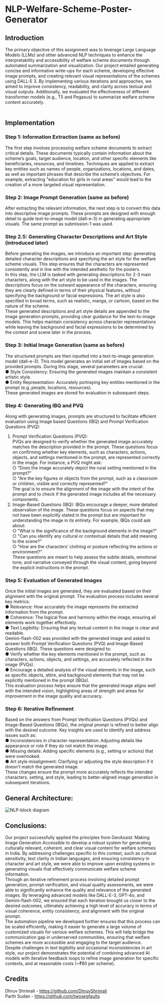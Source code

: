 # NLP-Welfare-Scheme-Poster-Generator
## Introduction
The primary objective of this assignment was to leverage Large Language Models (LLMs) and other advanced NLP techniques to enhance the interpretability and accessibility of welfare scheme documents through automated summarization and visualization. Our project entailed generating concise and informative write-ups for each scheme, developing effective image prompts, and creating relevant visual representations of the schemes using DALL-E 3. By implementing various iterations and approaches, we aimed to improve consistency, readability, and clarity across textual and visual outputs. Additionally, we evaluated the effectiveness of different transformer models (e.g., T5 and Pegasus) to summarize welfare scheme content accurately.<br><br>

## Implementation
### Step 1: Information Extraction (same as before)
The first step involves processing welfare scheme documents to extract critical details. These documents typically contain information about the scheme’s goals, target audience, location, and other specific elements like beneficiaries, resources, and timelines.
Techniques are applied to extract key entities such as names of people, organizations, locations, and dates, as well as important phrases that describe the scheme’s objectives. For example, extracting "education for girls in rural areas" would lead to the creation of a more targeted visual representation.<br>
### Step 2: Image Prompt Generation (same as before)
After extracting the relevant information, the next step is to convert this data into descriptive image prompts. These prompts are designed with enough detail to guide text-to-image model (dall-e-3) in generating appropriate visuals. The same prompt as submission-1 was used.<br>
### Step 2.5: Generating Character Descriptions and Art Style (introduced later)
Before generating the images, we introduce an important step: generating detailed character descriptions and specifying the art style for the welfare scheme visuals. This step ensures that the characters are represented consistently and in line with the intended aesthetic for the posters.<br>
In this step, the LLM is tasked with generating descriptions for 2-3 main characters, along with the art style to be used in the images. The descriptions focus on the outward appearance of the characters, ensuring they are clearly defined in terms of their physical features, without specifying the background or facial expressions. The art style is also specified in broad terms, such as realistic, manga, or cartoon, based on the nature of the scheme.<br>
 These generated descriptions and art style details are appended to the image generation prompts, providing clear guidance for the text-to-image models. This helps maintain consistency across character representations while leaving the background and facial expressions to be determined by the context and scene later in the process.<br>
### Step 3: Initial Image Generation (same as before)
The structured prompts are then inputted into a text-to-image generation model (dall-e-3). This model generates an initial set of images based on the provided prompts. During this stage, several parameters are crucial:<br>
● Style Consistency: Ensuring the generated images maintain a consistent artistic style.<br>
● Entity Representation: Accurately portraying key entities mentioned in the prompt (e.g.,people, locations, resources).<br>
These generated images are stored for evaluation in subsequent steps.<br>
### Step 4: Generating IBQ and PVQ
Along with generating images, prompts are structured to facilitate efficient evaluation using Image based Questions (IBQ) and Prompt Verification Questions (PVQ):<br>
1. Prompt Verification Questions (PVQ):<br>
PVQs are designed to verify whether the generated image accurately matches the description provided in the prompt. These questions focus on confirming whether key elements, such as characters, actions, objects, and settings mentioned in the prompt, are represented correctly in the image. For instance, a PVQ might ask:<br>
○ "Does the image accurately depict the rural setting mentioned in the prompt?"<br>
○ "Are the key figures or objects from the prompt, such as a classroom or children, visible and correctly represented?"<br>
The goal is to ensure the alignment of the image with the intent of the prompt and to check if the generated image includes all the necessary components.<br>
2. Image-Based Questions (IBQ):
IBQs encourage a deeper, more detailed observation of the image. These questions focus on aspects that may not have been explicitly stated in the prompt but are important for understanding the image in its entirety. For example, IBQs could ask about:<br>
○ "What is the significance of the background elements in the image?"<br>
○ "Can you identify any cultural or contextual details that add meaning to the scene?"<br>
○ "How are the characters’ clothing or posture reflecting the actions or environment?"<br>
These questions are meant to help assess the subtle details, emotional tone, and narrative conveyed through the visual content, going beyond the explicit instructions in the prompt. <br>
### Step 5: Evaluation of Generated Images
Once the initial images are generated, they are evaluated based on their alignment with the original prompt. The evaluation process includes several key metrics:<br>
● Relevance: How accurately the image represents the extracted information from the prompt.<br>
● Coherence: The logical flow and harmony within the image, ensuring all elements work together effectively.<br>
● Text Legibility: Ensuring that any textual content in the image is clear and readable.<br>
Gemini-flash-002 was provided with the generated image and asked to answer both Prompt Verification Questions (PVQ) and Image-Based Questions (IBQ). These questions were designed to:<br>
● Verify whether the key elements mentioned in the prompt, such as characters, actions, objects, and settings, are accurately reflected in the image (PVQs).<br>
● Encourage a detailed analysis of the visual elements in the image, such as specific objects, attire, and background elements that may not be explicitly mentioned in the prompt (IBQs).<br>
This evaluation process helps ensure that the generated image aligns well with the intended vision, highlighting areas of strength and areas for improvement in the image quality and accuracy.<br>
### Step 6: Iterative Refinement
Based on the answers from Prompt Verification Questions (PVQs) and Image-Based Questions (IBQs), the original prompt is refined to better align with the desired outcome. Key insights are used to identify and address issues such as:<br>
● Inconsistencies in character representation: Adjusting details like appearance or role if they do not match the image.<br>
● Missing details: Adding specific elements (e.g., setting or actions) that were overlooked.<br>
● Art style misalignment: Clarifying or adjusting the style description if it doesn't match the generated image.<br>
These changes ensure the prompt more accurately reflects the intended characters, setting, and style, leading to better-aligned image generation in subsequent iterations.<br>

## General Architecture:
![NLP-block diagram](https://github.com/user-attachments/assets/056d9ea8-f19b-446d-b4cb-67afc8e90c7b)

## Conclusions:
Our project successfully applied the principles from GenAssist: Making Image Generation Accessible to develop a robust system for generating culturally relevant, coherent, and clear visual content for welfare schemes in India. By addressing challenges specific to this context, such as cultural sensitivity, text clarity in Indian languages, and ensuring consistency in character and art style, we were able to improve upon existing systems in generating visuals that effectively communicate welfare scheme information.<br>
Through an iterative refinement process involving detailed prompt generation, prompt verification, and visual quality assessments, we were able to significantly enhance the quality and relevance of the generated images. By leveraging advanced models like DALL-E-3, GPT-4o, and Gemini-flash-002, we ensured that each iteration brought us closer to the desired outcomes, ultimately achieving a high level of accuracy in terms of visual coherence, entity consistency, and alignment with the original prompt.<br>
The automation pipeline we developed further ensures that this process can be scaled efficiently, making it easier to generate a large volume of customized visuals for various welfare schemes. This will help bridge the communication gap in underserved communities, ensuring that welfare schemes are more accessible and engaging to the target audience.<br>
Despite challenges in text legibility and occasional inconsistencies in art style, our project demonstrates the potential of combining advanced AI models with iterative feedback loops to refine image generation for specific contexts, and at reasonable costs (~₹80 per scheme).<br>

## Credits
Dhruv Shrimali - https://github.com/DhruvShrimali<br>
Parth Sudan - https://github.com/twosegfaults<br>



